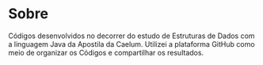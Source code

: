 <h1>Sobre</h1>

Códigos desenvolvidos no decorrer do estudo de Estruturas de Dados com a linguagem Java da Apostila da Caelum.
Utilizei a plataforma GitHub como meio de organizar os Códigos e compartilhar os resultados.
